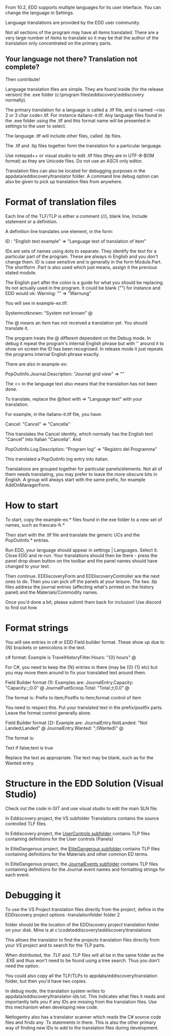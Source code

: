 From 10.2, EDD supports multiple languages for its user interface.  You can change the language in Settings.

Language translations are provided by the EDD user community.

Not all sections of the program may have all items translated.  There are a very large number of items to translate so it may be that the author of the translation only concentrated on the primary parts.

## Your language not there? Translation not complete?

Then contribute!

Language translation files are simple.  They are found inside (for the release version) the .exe folder (c:\program files\eddiscovery\eddiscovery normally). 

The primary translation for a language is called a .tlf file, and is named <languagename>-<iso 2 or 3 char code>.tlf.  For instance italiano-it.tlf.  Any language files found in the .exe folder using the .tlf and this format name will be presented in settings to the user to select.

The language .tlf will include other files, called .tlp files.

The .tlf and .tlp files together form the translation for a particular language.

Use notepad++ or visual studio to edit .tlf files (they are in UTF-8-BOM format) as they are Unicode files.  Do not use an ASCII only editor.

Translation files can also be located for debugging purposes in the appdata/eddiscovery/translator folder.  A command line debug option can also be given to pick up translation files from anywhere.

# Format of translation files

Each line of the TLF/TLP is either a comment (//), blank line, Include statement or a definition.

A definition line translates one element, in the form:

ID : "English text example" => "Language text of translation of item"

IDs are sets of names using dots to separate.  They identify the text for a particular part of the program. These are always in English and you don't change them. ID is case sensitive and is generally in the form Module.Part.  The shortform .Part is also used which just means, assign it the previous stated module.

The English part after the colon is a guide for what you should be replacing.  Its not actually used in the program. It could be blank ("") for instance and EDD would ok: Warning: "" => "Warnung"

You will see in example-ex.tlf:

Systemnotknown: "System not known" @

The @ means an item has not received a translation yet. You should translate it. 

The program treats the @ different dependent on the Debug mode. In debug it repeat the program's internal English phrase but with '' around it to show on screen the ID has been recognised.  In release mode it just repeats the programs internal English phrase exactly.

There are also in example-ex:

PopOutInfo.Journal.Description: "Journal grid view" => "<Journal grid view>"

The <> in the language text also means that the translation has not been done.

To translate, replace the @/text with => "Language text" with your translation.

For example, in the italiano-it.tlf file, you have:

Cancel: "Cancel" => "Cancella"

This translates the Cancel identity, which normally has the English text "Cancel" into Italian "Cancella".  And

PopOutInfo.Log.Description: "Program log" => "Registro del Programma"

This translated a PopOutInfo log entry into italian.

Translations are grouped together for particular panels/elements.  Not all of them needs translating, you may prefer to leave the more obscure bits in English.  A group will always start with the same prefix, for example AddOnManagerForm.<id>

# How to start

To start, copy the example-ex.* files found in the exe folder to a new set of names, such as francais-fr.*

Then start with the .tlf file and translate the generic UCs and the PopOutInfo.* entries.

Run EDD, your language should appear in settings | Languages.  Select it.  Close EDD and re-run.  Your translations should then be there - press the panel drop down button on the toolbar and the panel names should have changed to your text.

Then continue. EDDiscoveryForm and EDDiscoveryController are the next ones to do.  Then you can pick off the panels at your leisure.  The two .tlp files address the journal entries (affecting what's printed on the history panel) and the Materials/Commodity names.

Once you'd done a bit, please submit them back for inclusion!  Use discord to find out how.

# Format strings

You will see entries in c# or EDD Field builder format.  These show up due to {N} brackets or semicolons in the text.

c# format: Example is TravelHistoryFilter.Hours: "{0} hours" @

For C#, you need to keep the {N} entries in there (may be {0} {1} etc) but you may move them around to fix your translated text around them.

Field Builder format (1): Examples are:
JournalEntry.Capacity: "Capacity:;;0.0" @
JournalFuelScoop.Total: "Total:;t;0.0" @

The format is:
Prefix to item;Postfix to item;format control of item

You need to respect this.  Put your translated text in the prefix/postfix parts.  Leave the format control generally alone.

Field Builder format (2): Example are:
JournalEntry.NotLanded: "Not Landed;Landed" @
JournalEntry.Wanted: ";(Wanted)" @

The format is:

Text if false;text is true

Replace the text as appropriate.  The text may be blank, such as for the Wanted entry.

# Structure in the EDD Solution (Visual Studio)

Check out the code in GIT and use visual studio to edit the main SLN file.

In Eddiscovery project, the VS subfolder Translations contains the source controlled TLF files.  

In Eddiscovery project, the [UserControls subfolder](https://github.com/EDDiscovery/EDDiscovery/tree/master/EDDiscovery/UserControls) contains TLP files containing definitions for the User controls (Panels)

In EliteDangerous project, the [EliteDangerous subfolder](https://github.com/EDDiscovery/EDDiscovery/tree/master/EliteDangerous/EliteDangerous) contains TLP files containing definitions for the Materials and other common ED terms.

In EliteDangerous project, the [JournalEvents subfolder](https://github.com/EDDiscovery/EDDiscovery/tree/master/EliteDangerous/JournalEvents) contains TLP files containing definitions for the Journal event names and formatting strings for each event.

# Debugging it
To use the VS Project translation files directly from the project, define in the EDDiscovery project options -translationfolder folder 2

folder should be the location of the EDDiscovery project translation folder on your disk.  Mine is at c:\code\eddiscovery\eddiscovery\translations

This allows the translator to find the projects translation files directly from your VS project and to search for the TLP parts.  

When distributed, the .TLF and .TLP files will all be in the same folder as the .EXE and thus won't need to be found using a tree search.  Thus you don't need the option.

You could also copy all the TLF/TLPs to appdata/eddiscovery/translation folder, but then you'd have two copies.

In debug mode, the translation system writes to appdata/eddiscovery/translator-ids.txt.  This indicates what files it reads and importantly tells you if any IDs are missing from the translation files.  Use this mechanism when developing new code.

Netlogentry also has a translator scanner which reads the C# source code files and finds any .Tx statements in there.  This is also the other primary way of finding new IDs to add to the translation files during development.












